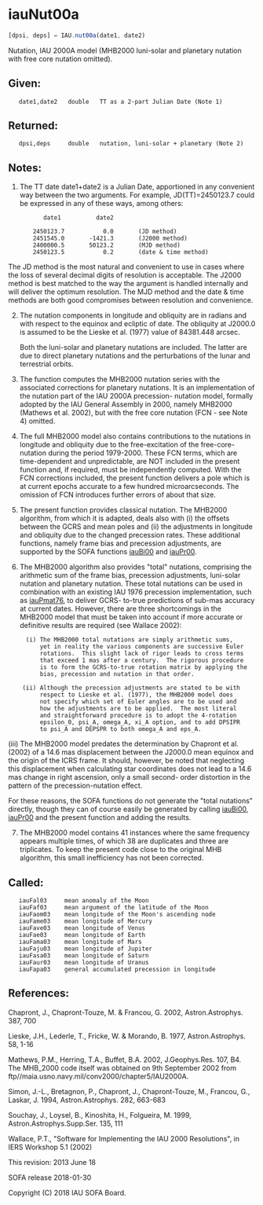 # iauNut00a

```js
[dpsi, deps] = IAU.nut00a(date1, date2)
```

Nutation, IAU 2000A model (MHB2000 luni-solar and planetary nutation
with free core nutation omitted).

## Given:
```
   date1,date2   double   TT as a 2-part Julian Date (Note 1)
```

## Returned:
```
   dpsi,deps     double   nutation, luni-solar + planetary (Note 2)
```

## Notes:

1) The TT date date1+date2 is a Julian Date, apportioned in any
   convenient way between the two arguments.  For example,
   JD(TT)=2450123.7 could be expressed in any of these ways,
   among others:

```
          date1          date2

       2450123.7           0.0       (JD method)
       2451545.0       -1421.3       (J2000 method)
       2400000.5       50123.2       (MJD method)
       2450123.5           0.2       (date & time method)
```

   The JD method is the most natural and convenient to use in
   cases where the loss of several decimal digits of resolution
   is acceptable.  The J2000 method is best matched to the way
   the argument is handled internally and will deliver the
   optimum resolution.  The MJD method and the date & time methods
   are both good compromises between resolution and convenience.

2) The nutation components in longitude and obliquity are in radians
   and with respect to the equinox and ecliptic of date.  The
   obliquity at J2000.0 is assumed to be the Lieske et al. (1977)
   value of 84381.448 arcsec.

   Both the luni-solar and planetary nutations are included.  The
   latter are due to direct planetary nutations and the
   perturbations of the lunar and terrestrial orbits.

3) The function computes the MHB2000 nutation series with the
   associated corrections for planetary nutations.  It is an
   implementation of the nutation part of the IAU 2000A precession-
   nutation model, formally adopted by the IAU General Assembly in
   2000, namely MHB2000 (Mathews et al. 2002), but with the free
   core nutation (FCN - see Note 4) omitted.

4) The full MHB2000 model also contains contributions to the
   nutations in longitude and obliquity due to the free-excitation
   of the free-core-nutation during the period 1979-2000.  These FCN
   terms, which are time-dependent and unpredictable, are NOT
   included in the present function and, if required, must be
   independently computed.  With the FCN corrections included, the
   present function delivers a pole which is at current epochs
   accurate to a few hundred microarcseconds.  The omission of FCN
   introduces further errors of about that size.

5) The present function provides classical nutation.  The MHB2000
   algorithm, from which it is adapted, deals also with (i) the
   offsets between the GCRS and mean poles and (ii) the adjustments
   in longitude and obliquity due to the changed precession rates.
   These additional functions, namely frame bias and precession
   adjustments, are supported by the SOFA functions [iauBi00][1]  and
   [iauPr00][2].

6) The MHB2000 algorithm also provides "total" nutations, comprising
   the arithmetic sum of the frame bias, precession adjustments,
   luni-solar nutation and planetary nutation.  These total
   nutations can be used in combination with an existing IAU 1976
   precession implementation, such as [iauPmat76][3],  to deliver GCRS-
   to-true predictions of sub-mas accuracy at current dates.
   However, there are three shortcomings in the MHB2000 model that
   must be taken into account if more accurate or definitive results
   are required (see Wallace 2002):

```
     (i) The MHB2000 total nutations are simply arithmetic sums,
         yet in reality the various components are successive Euler
         rotations.  This slight lack of rigor leads to cross terms
         that exceed 1 mas after a century.  The rigorous procedure
         is to form the GCRS-to-true rotation matrix by applying the
         bias, precession and nutation in that order.

    (ii) Although the precession adjustments are stated to be with
         respect to Lieske et al. (1977), the MHB2000 model does
         not specify which set of Euler angles are to be used and
         how the adjustments are to be applied.  The most literal
         and straightforward procedure is to adopt the 4-rotation
         epsilon_0, psi_A, omega_A, xi_A option, and to add DPSIPR
         to psi_A and DEPSPR to both omega_A and eps_A.
```

   (iii) The MHB2000 model predates the determination by Chapront
         et al. (2002) of a 14.6 mas displacement between the
         J2000.0 mean equinox and the origin of the ICRS frame.  It
         should, however, be noted that neglecting this displacement
         when calculating star coordinates does not lead to a
         14.6 mas change in right ascension, only a small second-
         order distortion in the pattern of the precession-nutation
         effect.

   For these reasons, the SOFA functions do not generate the "total
   nutations" directly, though they can of course easily be
   generated by calling [iauBi00][1], [iauPr00][2] and the present function
   and adding the results.

7) The MHB2000 model contains 41 instances where the same frequency
   appears multiple times, of which 38 are duplicates and three are
   triplicates.  To keep the present code close to the original MHB
   algorithm, this small inefficiency has not been corrected.

## Called:
```
   iauFal03     mean anomaly of the Moon
   iauFaf03     mean argument of the latitude of the Moon
   iauFaom03    mean longitude of the Moon's ascending node
   iauFame03    mean longitude of Mercury
   iauFave03    mean longitude of Venus
   iauFae03     mean longitude of Earth
   iauFama03    mean longitude of Mars
   iauFaju03    mean longitude of Jupiter
   iauFasa03    mean longitude of Saturn
   iauFaur03    mean longitude of Uranus
   iauFapa03    general accumulated precession in longitude
```

## References:

   Chapront, J., Chapront-Touze, M. & Francou, G. 2002,
   Astron.Astrophys. 387, 700

   Lieske, J.H., Lederle, T., Fricke, W. & Morando, B. 1977,
   Astron.Astrophys. 58, 1-16

   Mathews, P.M., Herring, T.A., Buffet, B.A. 2002, J.Geophys.Res.
   107, B4.  The MHB_2000 code itself was obtained on 9th September
   2002 from ftp//maia.usno.navy.mil/conv2000/chapter5/IAU2000A.

   Simon, J.-L., Bretagnon, P., Chapront, J., Chapront-Touze, M.,
   Francou, G., Laskar, J. 1994, Astron.Astrophys. 282, 663-683

   Souchay, J., Loysel, B., Kinoshita, H., Folgueira, M. 1999,
   Astron.Astrophys.Supp.Ser. 135, 111

   Wallace, P.T., "Software for Implementing the IAU 2000
   Resolutions", in IERS Workshop 5.1 (2002)

This revision:  2013 June 18

SOFA release 2018-01-30

Copyright (C) 2018 IAU SOFA Board.

[1]: iau.bi00.md
[2]: iau.pr00.md
[3]: iau.pmat76.md
